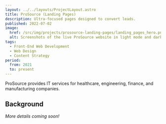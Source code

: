```yaml
---
layout: ../../layouts/ProjectLayout.astro
title: ProSource (Landing Pages)
description: Ultra-focused pages designed to convert leads.
published: 2022-07-02
image:
  href: /src/img/projects/prosource-landing-pages/landing_pages_hero.png
  alt: Screenshots of the live ProSource website in light mode and dark mode color schemes.
tags: 
  - Front-End Web Development
  - Web Design
  - Content Strategy
period:
  from: 2021
  to: present
---
```


ProSource provides IT services for healthcare, engineering, finance, and manufacturing companies.

## Background

*More details coming soon!*
